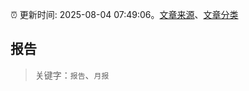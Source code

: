 :alarm_clock: 更新时间: 2025-08-04 07:49:06。[文章来源](/README.md)、[文章分类](/TAGS.md)

## 报告


> 关键字：`报告`、`月报`



